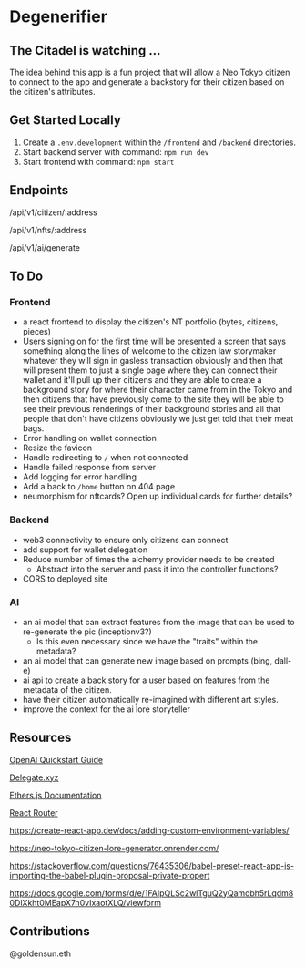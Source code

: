 # Degenerifier

## The Citadel is watching ...

The idea behind this app is a fun project that will allow a Neo Tokyo citizen to connect to the app and generate a backstory for their citizen based on the citizen's attributes.

## Get Started Locally

1. Create a `.env.development` within the `/frontend` and `/backend` directories.
2. Start backend server with command: `npm run dev`
3. Start frontend with command: `npm start`

## Endpoints

/api/v1/citizen/:address

/api/v1/nfts/:address

/api/v1/ai/generate

## To Do

### Frontend

-   a react frontend to display the citizen's NT portfolio (bytes, citizens, pieces)
-   Users signing on for the first time will be presented a screen that says something along the lines of welcome to the citizen law storymaker whatever they will sign in gasless transaction obviously and then that will present them to just a single page where they can connect their wallet and it'll pull up their citizens and they are able to create a background story for where their character came from in the Tokyo and then citizens that have previously come to the site they will be able to see their previous renderings of their background stories and all that people that don't have citizens obviously we just get told that their meat bags.
-   Error handling on wallet connection
-   Resize the favicon
-   Handle redirecting to `/` when not connected
-   Handle failed response from server
-   Add logging for error handling
-   Add a back to `/home` button on 404 page
-   neumorphism for nftcards? Open up individual cards for further details?

### Backend

-   web3 connectivity to ensure only citizens can connect
-   add support for wallet delegation
-   Reduce number of times the alchemy provider needs to be created
    -   Abstract into the server and pass it into the controller functions?
-   CORS to deployed site

### AI

-   an ai model that can extract features from the image that can be used to re-generate the pic (inceptionv3?)
    -   Is this even necessary since we have the "traits" within the metadata?
-   an ai model that can generate new image based on prompts (bing, dall-e)
-   ai api to create a back story for a user based on features from the metadata of the citizen.
-   have their citizen automatically re-imagined with different art styles.
-   improve the context for the ai lore storyteller

## Resources

[OpenAI Quickstart Guide](https://platform.openai.com/docs/quickstart?context=node)

[Delegate.xyz](https://docs.delegate.xyz/)

[Ethers.js Documentation](https://docs.ethers.org/v6/)

[React Router](https://reactrouter.com/en/main/start/tutorial)

https://create-react-app.dev/docs/adding-custom-environment-variables/

https://neo-tokyo-citizen-lore-generator.onrender.com/

https://stackoverflow.com/questions/76435306/babel-preset-react-app-is-importing-the-babel-plugin-proposal-private-propert

https://docs.google.com/forms/d/e/1FAIpQLSc2wlTguQ2yQamobh5rLqdm80DlXkht0MEapX7n0vIxaotXLQ/viewform

## Contributions

@goldensun.eth
